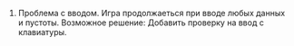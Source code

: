 1) Проблема с вводом. Игра продолжаеться при вводе любых данных и пустоты.
   Возможное решение: Добавить проверку на ввод с клавиатуры.



